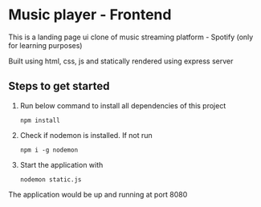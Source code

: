 # Music player - Frontend

This is a landing page ui clone of music streaming platform - Spotify (only for learning purposes) 

Built using html, css, js and statically rendered using express server

## Steps to get started
1. Run below command to install all dependencies of this project

    `
    npm install
    `
1. Check if nodemon is installed. If not run 

    `
    npm i -g nodemon
    `
1. Start the application with

    `
    nodemon static.js
    `
    
The application would be up and running at port 8080

